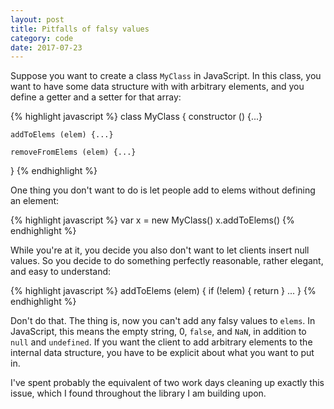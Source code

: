 ```yaml
---
layout: post
title: Pitfalls of falsy values
category: code 
date: 2017-07-23
---
```


Suppose you want to create a class `MyClass` in JavaScript. In this class, you want to have some data structure with with arbitrary elements, and you define a getter and a setter for that array:

{% highlight javascript %}
class MyClass {
    constructor () {...}

    addToElems (elem) {...}

    removeFromElems (elem) {...}
}
{% endhighlight %}

One thing you don't want to do is let people add to elems without defining an element: 

{% highlight javascript %}
var x = new MyClass()
x.addToElems()
{% endhighlight %}

While you're at it, you decide you also don't want to let clients insert null values. So you decide to do something perfectly reasonable, rather elegant, and easy to understand:

{% highlight javascript %}
addToElems (elem) {
    if (!elem) {
        return
    }
    ...
}
{% endhighlight %}

Don't do that. The thing is, now you can't add any falsy values to `elems`. In JavaScript, this means the empty string, 0, `false`, and `NaN`, in addition to `null` and `undefined`. If you want the client to add arbitrary elements to the internal data structure, you have to be explicit about what you want to put in.

I've spent probably the equivalent of two work days cleaning up exactly this issue, which I found throughout the library I am building upon.
